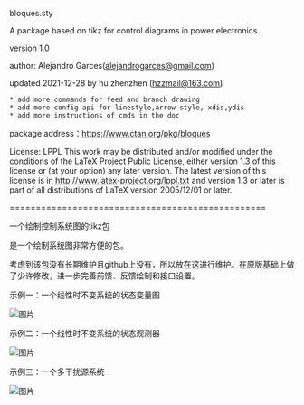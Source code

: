 bloques.sty

A package based on tikz for control diagrams in power electronics.
       
version 1.0
       
author:  Alejandro Garces(alejandrogarces@gmail.com)
  
updated 2021-12-28 by hu zhenzhen (hzzmail@163.com)
       
    * add more commands for feed and branch drawing
	* add more config api for linestyle,arrow style, xdis,ydis
    * add more instructions of cmds in the doc
 
 package address：https://www.ctan.org/pkg/bloques
  
 License: LPPL
 This work may be distributed and/or modified under the  conditions of the LaTeX Project Public License, either version 1.3
 of this license or (at your option) any later version.  The latest version of this license is in http://www.latex-project.org/lppl.txt
 and version 1.3 or later is part of all distributions of LaTeX version 2005/12/01 or later.


=================================================

一个绘制控制系统图的tikz包

是一个绘制系统图非常方便的包。

考虑到该包没有长期维护且github上没有，所以放在这进行维护。在原版基础上做了少许修改，进一步完善前馈、反馈绘制和接口设置。


示例一：一个线性时不变系统的状态变量图

![图片](https://user-images.githubusercontent.com/20421795/147715005-5fbe83f3-2c6f-4c5d-a521-8bd65f1acf66.png)


示例二：一个线性时不变系统的状态观测器

![图片](https://user-images.githubusercontent.com/20421795/147715028-7d7848f9-1824-4e51-84f3-42fb7dad3bf9.png)


示例三：一个多干扰源系统

![图片](https://user-images.githubusercontent.com/20421795/147715044-f6c0a733-0e83-45e6-85df-d4dededb6159.png)








